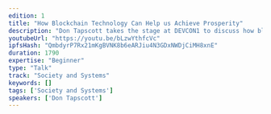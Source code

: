 ```yaml
---
edition: 1
title: "How Blockchain Technology Can Help us Achieve Prosperity"
description: "Don Tapscott takes the stage at DEVCON1 to discuss how blockchain technology can help us achieve prosperity."
youtubeUrl: "https://youtu.be/bLzwYthfcVc"
ipfsHash: "QmbdyrP7Rx21mKgBVNK8b6eARJiu4N3GDxNWDjCiMH8xnE"
duration: 1790
expertise: "Beginner"
type: "Talk"
track: "Society and Systems"
keywords: []
tags: ['Society and Systems']
speakers: ['Don Tapscott']
---
```

